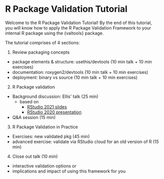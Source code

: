 # R Package Validation Tutorial

Welcome to the R Package Validation Tutorial!
By the end of this tutorial, you will know how to apply the R Package Validation Framework to your internal R package using the {valtools} package.

The tutorial comprises of 4 sections:

1. Review packaging concepts
  - package elements & structure: usethis/devtools (10 min talk + 10 min exercises)
  - documentation: roxygen2/devtools (10 min talk + 10 min exercises)
  - deployment: binary vs source (10 min talk + 10 min exercises)
  
2. R Package validation
  - Background discussion: Ellis' talk (25 min)
    - based on 
      - [RStudio 2021 slides](https://thebioengineer.github.io/validation_studio_2021)
      - [RStudio 2020 presentation](https://rstudio.com/resources/rstudioconf-2020/approaches-to-assay-processing-package-validation/)
  - Q&A session (15 min)
  
3. R Package Validation in Practice
  - Exercises: new validated pkg (45 min)
  - advanced exercise: validate via RStudio cloud for an old version of R (15 min)
  
4. Close out talk (10 min)
  - interactive validation options 
  or
  - implications and impact of using this framework for you
